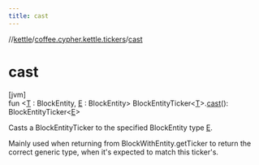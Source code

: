 ```yaml
---
title: cast
---
```

//[kettle](../../index.html)/[coffee.cypher.kettle.tickers](index.html)/[cast](cast.html)



# cast



[jvm]\
fun &lt;[T](cast.html) : BlockEntity, [E](cast.html) : BlockEntity&gt; BlockEntityTicker&lt;[T](cast.html)&gt;.[cast](cast.html)(): BlockEntityTicker&lt;[E](cast.html)&gt;



Casts a BlockEntityTicker to the specified BlockEntity type [E](cast.html).



Mainly used when returning from BlockWithEntity.getTicker to return the correct generic type, when it's expected to match this ticker's.




